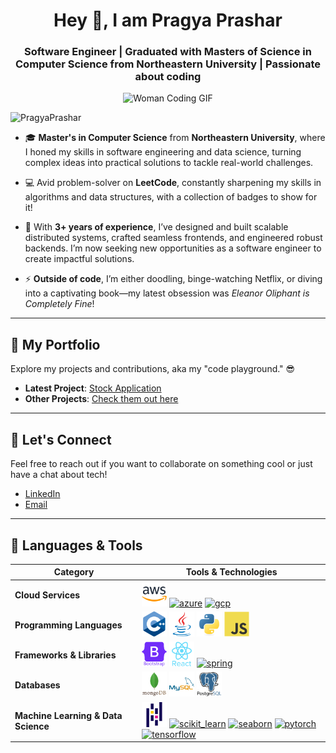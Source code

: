 <h1 align="center">Hey 👋, I am Pragya Prashar </h1>
<h3 align="center"> Software Engineer | Graduated with Masters of Science in Computer Science from Northeastern University | Passionate about coding </h3>

<div align="center">
  
  ![Woman Coding GIF](https://media2.giphy.com/media/v1.Y2lkPTc5MGI3NjExdXM2dzQzY2RhN2JlZ2R3NTZpaHNxY2VoZjYwenJnbHFpOTh6YndvOCZlcD12MV9pbnRlcm5hbF9naWZfYnlfaWQmY3Q9Zw/2IudUHdI075HL02Pkk/giphy.gif)

</div>


<p align="left"> 
  <img src="https://komarev.com/ghpvc/?username=mumukshapant&label=Profile%20views&color=0e75b6&style=flat" alt="PragyaPrashar" />
</p>

- 🎓 **Master's in Computer Science** from **Northeastern University**, where I honed my skills in software engineering and data science, turning complex ideas into practical solutions to tackle real-world challenges.

- 💻 Avid problem-solver on **LeetCode**, constantly sharpening my skills in algorithms and data structures, with a collection of badges to show for it!

- 💼 With **3+ years of experience**, I’ve designed and built scalable distributed systems, crafted seamless frontends, and engineered robust backends. I’m now seeking new opportunities as a software engineer to create impactful solutions.

- ⚡ **Outside of code**, I’m either doodling, binge-watching Netflix, or diving into a captivating book—my latest obsession was *Eleanor Oliphant is Completely Fine*!

---

## 🎯 My Portfolio

Explore my projects and contributions, aka my "code playground." 😎

- **Latest Project**: [Stock Application](https://github.com/PragyaPrashar/stock-application)
- **Other Projects**: [Check them out here](https://github.com/PragyaPrashar?tab=repositories)

---

## 💬 Let's Connect

Feel free to reach out if you want to collaborate on something cool or just have a chat about tech!

- [LinkedIn](https://www.linkedin.com/in/pragya-prashar-04/)
- [Email](mailto:pragya04prashar@gmail.com)

---

## 🔧 Languages & Tools

| **Category**               | **Tools & Technologies**                                                                                                                                                                      |
|----------------------------|------------------------------------------------------------------------------------------------------------------------------------------------------------------------------------------------|
| **Cloud Services**          | <a href="https://aws.amazon.com" target="_blank" rel="noreferrer"><img src="https://raw.githubusercontent.com/devicons/devicon/master/icons/amazonwebservices/amazonwebservices-original-wordmark.svg" alt="aws" width="40" height="40"/></a>  <a href="https://azure.microsoft.com/en-in/" target="_blank" rel="noreferrer"><img src="https://www.vectorlogo.zone/logos/microsoft_azure/microsoft_azure-icon.svg" alt="azure" width="40" height="40"/></a>  <a href="https://cloud.google.com" target="_blank" rel="noreferrer"><img src="https://www.vectorlogo.zone/logos/google_cloud/google_cloud-icon.svg" alt="gcp" width="40" height="40"/></a> |
| **Programming Languages**   | <a href="https://www.w3schools.com/cpp/" target="_blank" rel="noreferrer"><img src="https://raw.githubusercontent.com/devicons/devicon/master/icons/cplusplus/cplusplus-original.svg" alt="cplusplus" width="40" height="40"/></a>  <a href="https://www.java.com" target="_blank" rel="noreferrer"><img src="https://raw.githubusercontent.com/devicons/devicon/master/icons/java/java-original.svg" alt="java" width="40" height="40"/></a>  <a href="https://www.python.org" target="_blank" rel="noreferrer"><img src="https://raw.githubusercontent.com/devicons/devicon/master/icons/python/python-original.svg" alt="python" width="40" height="40"/></a>  <a href="https://developer.mozilla.org/en-US/docs/Web/JavaScript" target="_blank" rel="noreferrer"><img src="https://raw.githubusercontent.com/devicons/devicon/master/icons/javascript/javascript-original.svg" alt="javascript" width="40" height="40"/></a> |
| **Frameworks & Libraries**  | <a href="https://getbootstrap.com" target="_blank" rel="noreferrer"><img src="https://raw.githubusercontent.com/devicons/devicon/master/icons/bootstrap/bootstrap-plain-wordmark.svg" alt="bootstrap" width="40" height="40"/></a>  <a href="https://reactjs.org/" target="_blank" rel="noreferrer"><img src="https://raw.githubusercontent.com/devicons/devicon/master/icons/react/react-original-wordmark.svg" alt="react" width="40" height="40"/></a>  <a href="https://spring.io/" target="_blank" rel="noreferrer"><img src="https://www.vectorlogo.zone/logos/springio/springio-icon.svg" alt="spring" width="40" height="40"/></a> |
| **Databases**               | <a href="https://www.mongodb.com/" target="_blank" rel="noreferrer"><img src="https://raw.githubusercontent.com/devicons/devicon/master/icons/mongodb/mongodb-original-wordmark.svg" alt="mongodb" width="40" height="40"/></a>  <a href="https://www.mysql.com/" target="_blank" rel="noreferrer"><img src="https://raw.githubusercontent.com/devicons/devicon/master/icons/mysql/mysql-original-wordmark.svg" alt="mysql" width="40" height="40"/></a>  <a href="https://www.postgresql.org" target="_blank" rel="noreferrer"><img src="https://raw.githubusercontent.com/devicons/devicon/master/icons/postgresql/postgresql-original-wordmark.svg" alt="postgresql" width="40" height="40"/></a> |
| **Machine Learning & Data Science** | <a href="https://pandas.pydata.org/" target="_blank" rel="noreferrer"><img src="https://raw.githubusercontent.com/devicons/devicon/2ae2a900d2f041da66e950e4d48052658d850630/icons/pandas/pandas-original.svg" alt="pandas" width="40" height="40"/></a>  <a href="https://scikit-learn.org/" target="_blank" rel="noreferrer"><img src="https://upload.wikimedia.org/wikipedia/commons/0/05/Scikit_learn_logo_small.svg" alt="scikit_learn" width="40" height="40"/></a>  <a href="https://seaborn.pydata.org/" target="_blank" rel="noreferrer"><img src="https://seaborn.pydata.org/_images/logo-mark-lightbg.svg" alt="seaborn" width="40" height="40"/></a>  <a href="https://pytorch.org/" target="_blank" rel="noreferrer"><img src="https://www.vectorlogo.zone/logos/pytorch/pytorch-icon.svg" alt="pytorch" width="40" height="40"/></a>  <a href="https://www.tensorflow.org" target="_blank" rel="noreferrer"><img src="https://www.vectorlogo.zone/logos/tensorflow/tensorflow-icon.svg" alt="tensorflow" width="40" height="40"/></a> |


